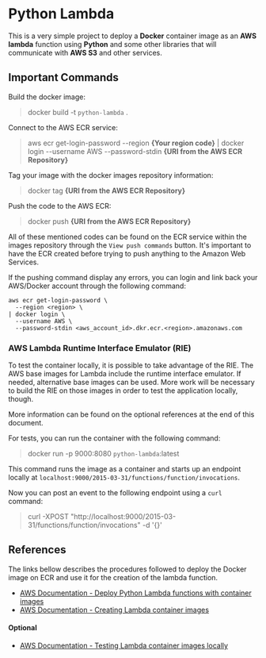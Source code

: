 # Python Lambda
This is a very simple project to deploy a **Docker** container image as an **AWS lambda** function using **Python** and some other libraries that will communicate with **AWS S3** and other services.

## Important Commands

Build the docker image:
> docker build -t `python-lambda` .

Connect to the AWS ECR service:
> aws ecr get-login-password --region **{Your region code}** | docker login --username AWS --password-stdin **{URI from the AWS ECR Repository}**

Tag your image with the docker images repository information:
> docker tag  **{URI from the AWS ECR Repository}**

Push the code to the AWS ECR:
> docker push **{URI from the AWS ECR Repository}**

All of these mentioned codes can be found on the ECR service within the images repository through the `View push commands` button.
It's important to have the ECR created before trying to push anything to the Amazon Web Services.

If the pushing command display any errors, you can login and link back your AWS/Docker account through the following command:

  ```
aws ecr get-login-password \
    --region <region> \
| docker login \
    --username AWS \
    --password-stdin <aws_account_id>.dkr.ecr.<region>.amazonaws.com
```

### AWS Lambda Runtime Interface Emulator (RIE)

To test the container locally, it is possible to take advantage of the RIE. The AWS base images for Lambda include the runtime interface emulator.
If needed, alternative base images can be used. More work will be necessary to build the RIE on those images in order to test the application locally, though. 

More information can be found on the optional references at the end of this document.

For tests, you can run the container with the following command:
>docker run -p 9000:8080 `python-lambda`:latest

This command runs the image as a container and starts up an endpoint locally at `localhost:9000/2015-03-31/functions/function/invocations`.

Now you can post an event to the following endpoint using a `curl` command:
> curl -XPOST "http://localhost:9000/2015-03-31/functions/function/invocations" -d '{}'

## References
The links bellow describes the procedures followed to deploy the Docker image on ECR and use it for the creation of the lambda function.

* [AWS Documentation - Deploy Python Lambda functions with container images](https://docs.aws.amazon.com/lambda/latest/dg/python-image.html)
* [AWS Documentation - Creating Lambda container images](https://docs.aws.amazon.com/lambda/latest/dg/images-create.html#images-create-1.title)

#### Optional

* [AWS Documentation - Testing Lambda container images locally](https://docs.aws.amazon.com/lambda/latest/dg/images-test.html)